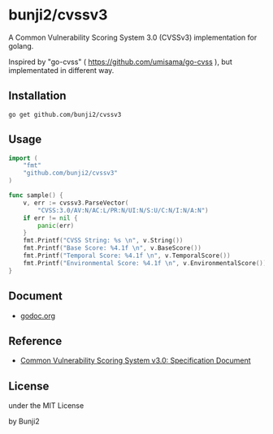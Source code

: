 # bunji2/cvssv3

A Common Vulnerability Scoring System 3.0 (CVSSv3) implementation for golang.

Inspired by "go-cvss" ( https://github.com/umisama/go-cvss ), but implementated in different way.

## Installation

```
go get github.com/bunji2/cvssv3
``` 

## Usage

```go
import (
    "fmt"
    "github.com/bunji2/cvssv3"
)

func sample() {
    v, err := cvssv3.ParseVector(
        "CVSS:3.0/AV:N/AC:L/PR:N/UI:N/S:U/C:N/I:N/A:N")
    if err != nil {
        panic(err)
    }
    fmt.Printf("CVSS String: %s \n", v.String())
    fmt.Printf("Base Score: %4.1f \n", v.BaseScore())
    fmt.Printf("Temporal Score: %4.1f \n", v.TemporalScore())
    fmt.Printf("Environmental Score: %4.1f \n", v.EnvironmentalScore())
}
```
## Document

 * [godoc.org](https://godoc.org/github.com/bunji2/cvssv3)

## Reference

 * [Common Vulnerability Scoring System v3.0: Specification Document](https://www.first.org/cvss/specification-document)

## License

under the MIT License

by Bunji2
